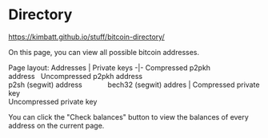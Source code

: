 # Directory

https://kimbatt.github.io/stuff/bitcoin-directory/

On this page, you can view all possible bitcoin addresses.  

Page layout:
Addresses | Private keys
-|-
Compressed p2pkh address&nbsp;&nbsp;&nbsp;Uncompressed p2pkh address<br>p2sh (segwit) address&nbsp;&nbsp;&nbsp;&nbsp;&nbsp;&nbsp;&nbsp;&nbsp;&nbsp;&nbsp;&nbsp;&nbsp;&nbsp;bech32 (segwit) addres | Compressed private key<br> Uncompressed private key

You can click the "Check balances" button to view the balances of every address on the current page.